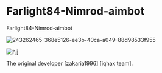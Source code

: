 # Farlight84-Nimrod-aimbot
Farlight84-Nimrod-aimbot


![243262465-368e5126-ee3b-40ca-a049-88d98533f955](https://github.com/IQPZ/Farlight84-Nimrod-aimbot/assets/69715395/444d1251-7282-45e7-9936-c07045fddb70)

![hjj](https://github.com/IQPZ/Farlight84-Nimrod-aimbot/assets/69715395/d1bb9e73-632a-40c4-9af0-8379cc5281e5)

The original developer [zakaria1996] [iqhax team].

